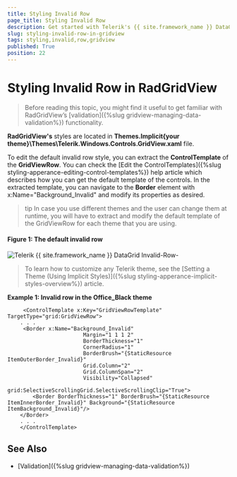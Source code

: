 ```yaml
---
title: Styling Invalid Row
page_title: Styling Invalid Row
description: Get started with Telerik's {{ site.framework_name }} DataGrid and learn how to style its invalid row.
slug: styling-invalid-row-in-gridview
tags: styling,invalid,row,gridview
published: True
position: 22
---
```


# Styling Invalid Row in RadGridView ##

> Before reading this topic, you might find it useful to get familiar with RadGridView’s [validation]({%slug gridview-managing-data-validation%}) functionality.

__RadGridView's__ styles are located in __Themes.Implicit\{your theme}\Themes\Telerik.Windows.Controls.GridView.xaml__ file.

To edit the default invalid row style, you can extract the __ControlTemplate__ of the __GridViewRow__. You can check the [Edit the ControlTemplates]({%slug styling-apperance-editing-control-templates%}) help article which describes how you can get the default template of the controls. In the extracted template, you can navigate to the __Border__ element with x:Name="Background_Invalid" and modify its properties as desired.

>tip In case you use different themes and the user can change them at runtime, you will have to extract and modify the default template of the GridViewRow for each theme that you are using.

#### __Figure 1: The default invalid row__

![Telerik {{ site.framework_name }} DataGrid Invalid-Row-](images/styling-invalid-row.PNG)

> To learn how to customize any Telerik theme, see the [Setting a Theme (Using Implicit Styles)]({%slug styling-apperance-implicit-styles-overview%}) article.

__Example 1: Invalid row in the Office_Black theme__
```XAML
	 <ControlTemplate x:Key="GridViewRowTemplate" TargetType="grid:GridViewRow">
    . . .
     <Border x:Name="Background_Invalid"
                        Margin="1 1 1 2"
                        BorderThickness="1"
                        CornerRadius="1"
                        BorderBrush="{StaticResource ItemOuterBorder_Invalid}"
                        Grid.Column="2"
                        Grid.ColumnSpan="2"
                        Visibility="Collapsed"
                        grid:SelectiveScrollingGrid.SelectiveScrollingClip="True">
		<Border BorderThickness="1" BorderBrush="{StaticResource ItemInnerBorder_Invalid}" Background="{StaticResource ItemBackground_Invalid}"/>
	</Border>
    . . .
	</ControlTemplate>
```

## See Also
* [Validation]({%slug gridview-managing-data-validation%})
